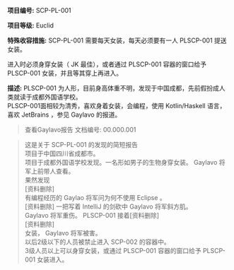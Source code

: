 **项目编号:** SCP-PL-001

**项目等级:** Euclid

**特殊收容措施:** SCP-PL-001 需要每天女装，每天必须要有一人 PLSCP-001 提送女装。

进入时必须身穿女装（ JK 最佳），或者通过 PLSCP-001 容器的窗口给予 PLSCP-001 女装，并且等其穿上再进入。

**描述:** PLSCP-001 为人形，目前身高体重不明，发现于中国成都，先前假扮成人类就读于成都外国语学校。<br/>
PLSCP-001面相较为清秀，喜欢身着女装，会编程，使用 Kotlin/Haskell 语言，喜欢 JetBrains ，参见 Gaylavo 的报道。

> 查看Gaylavo报告 文档编号: 00.000.001

> 这是关于 SCP-PL-001 的发现的简短报告<br />
项目于中国四川省成都市。<br />
项目于成都外国语学校发现。一名形如男子的生物身穿女装。 Gaylavo 将军上前带人查看。<br />
果然发现<br />
[资料删除]<br />
有编程经历的 Gaylao 将军问为何不使用 Eclipse 。<br />
[资料删除] 一把写着 IntelliJ 的剑砍中 Gaylavo 将军斜方肌。<br />
Gaylavo 将军重伤。 PLSCP-001 接着[资料删除]<br />
[资料删除]<br />
女装， Gaylavo 将军被害。<br />
以后2级以下的人员被禁止进入 SCP-002 的容器中。<br />
3级人员以上可以身穿女装，或通过 PLSCP-001 容器的窗口给予 PLSCP-001 女装进入。<br />
